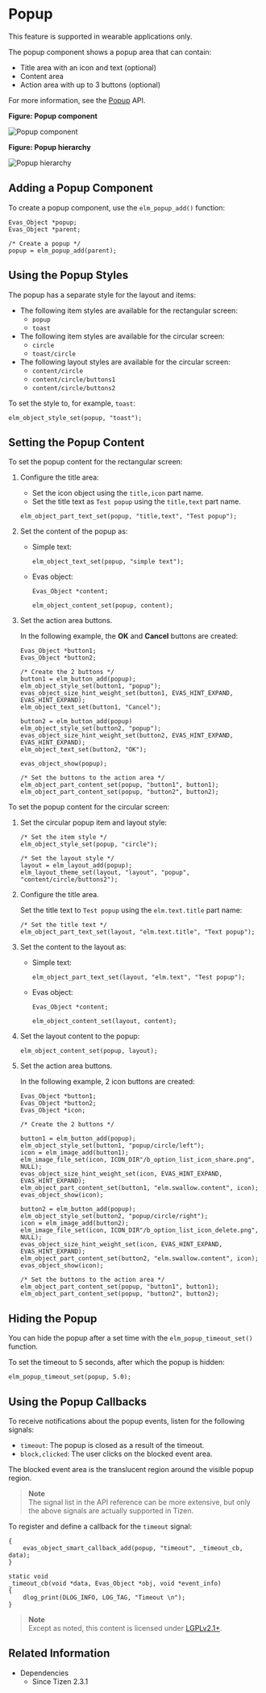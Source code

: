 # Popup

This feature is supported in wearable applications only.

The popup component shows a popup area that can contain:

- Title area with an icon and text (optional)
- Content area
- Action area with up to 3 buttons (optional)

For more information, see the [Popup](../../../../api/wearable/latest/group__Elm__Popup__Group.html) API.

**Figure: Popup component**

![Popup component](./media/popup_wn.png)

**Figure: Popup hierarchy**

![Popup hierarchy](./media/popup_tree.png)

## Adding a Popup Component

To create a popup component, use the `elm_popup_add()` function:

```
Evas_Object *popup;
Evas_Object *parent;

/* Create a popup */
popup = elm_popup_add(parent);
```

## Using the Popup Styles

The popup has a separate style for the layout and items:

- The following item styles are available for the rectangular screen:
  - `popup`
  - `toast`
- The following item styles are available for the circular screen:
  - `circle`
  - `toast/circle`
- The following layout styles are available for the circular screen:
  - `content/circle`
  - `content/circle/buttons1`
  - `content/circle/buttons2`

To set the style to, for example, `toast`:

```
elm_object_style_set(popup, "toast");
```

## Setting the Popup Content

To set the popup content for the rectangular screen:

1. Configure the title area:

   - Set the icon object using the `title,icon` part name.
   - Set the title text as `Test popup` using the `title,text` part name.

   ```
   elm_object_part_text_set(popup, "title,text", "Test popup");
   ```

2. Set the content of the popup as:

   - Simple text:

     ```
     elm_object_text_set(popup, "simple text");
     ```

   - Evas object:

     ```
     Evas_Object *content;

     elm_object_content_set(popup, content);
     ```

3. Set the action area buttons.

   In the following example, the **OK** and **Cancel** buttons are created:

   ```
   Evas_Object *button1;
   Evas_Object *button2;

   /* Create the 2 buttons */
   button1 = elm_button_add(popup);
   elm_object_style_set(button1, "popup");
   evas_object_size_hint_weight_set(button1, EVAS_HINT_EXPAND, EVAS_HINT_EXPAND);
   elm_object_text_set(button1, "Cancel");

   button2 = elm_button_add(popup)
   elm_object_style_set(button2, "popup");
   evas_object_size_hint_weight_set(button2, EVAS_HINT_EXPAND, EVAS_HINT_EXPAND);
   elm_object_text_set(button2, "OK");

   evas_object_show(popup);

   /* Set the buttons to the action area */
   elm_object_part_content_set(popup, "button1", button1);
   elm_object_part_content_set(popup, "button2", button2);
   ```

To set the popup content for the circular screen:

1. Set the circular popup item and layout style:

   ```
   /* Set the item style */
   elm_object_style_set(popup, "circle");

   /* Set the layout style */
   layout = elm_layout_add(popup);
   elm_layout_theme_set(layout, "layout", "popup", "content/circle/buttons2");
   ```

2. Configure the title area.

   Set the title text to `Test popup` using the `elm.text.title` part name:

   ```
   /* Set the title text */
   elm_object_part_text_set(layout, "elm.text.title", "Text popup");
   ```

3. Set the content to the layout as:

   - Simple text:

     ```
     elm_object_part_text_set(layout, "elm.text", "Test popup");
     ```

   - Evas object:

     ```
     Evas_Object *content;

     elm_object_content_set(layout, content);
     ```

4. Set the layout content to the popup:

   ```
   elm_object_content_set(popup, layout);
   ```

5. Set the action area buttons.

   In the following example, 2 icon buttons are created:

   ```
   Evas_Object *button1;
   Evas_Object *button2;
   Evas_Object *icon;

   /* Create the 2 buttons */

   button1 = elm_button_add(popup);
   elm_object_style_set(button1, "popup/circle/left");
   icon = elm_image_add(button1);
   elm_image_file_set(icon, ICON_DIR"/b_option_list_icon_share.png", NULL);
   evas_object_size_hint_weight_set(icon, EVAS_HINT_EXPAND, EVAS_HINT_EXPAND);
   elm_object_part_content_set(button1, "elm.swallow.content", icon);
   evas_object_show(icon);

   button2 = elm_button_add(popup);
   elm_object_style_set(button2, "popup/circle/right");
   icon = elm_image_add(button2);
   elm_image_file_set(icon, ICON_DIR"/b_option_list_icon_delete.png", NULL);
   evas_object_size_hint_weight_set(icon, EVAS_HINT_EXPAND, EVAS_HINT_EXPAND);
   elm_object_part_content_set(button2, "elm.swallow.content", icon);
   evas_object_show(icon);

   /* Set the buttons to the action area */
   elm_object_part_content_set(popup, "button1", button1);
   elm_object_part_content_set(popup, "button2", button2);
   ```

## Hiding the Popup

You can hide the popup after a set time with the `elm_popup_timeout_set()` function.

To set the timeout to 5 seconds, after which the popup is hidden:

```
elm_popup_timeout_set(popup, 5.0);
```

## Using the Popup Callbacks

To receive notifications about the popup events, listen for the following signals:

- `timeout`: The popup is closed as a result of the timeout.
- `block,clicked`: The user clicks on the blocked event area.

The blocked event area is the translucent region around the visible popup region.

> **Note**  
> The signal list in the API reference can be more extensive, but only the above signals are actually supported in Tizen.

To register and define a callback for the `timeout` signal:

```
{
    evas_object_smart_callback_add(popup, "timeout", _timeout_cb, data);
}

static void
_timeout_cb(void *data, Evas_Object *obj, void *event_info)
{
    dlog_print(DLOG_INFO, LOG_TAG, "Timeout \n");
}
```

> **Note**  
> Except as noted, this content is licensed under [LGPLv2.1+](http://opensource.org/licenses/LGPL-2.1).

## Related Information
- Dependencies
  - Since Tizen 2.3.1
